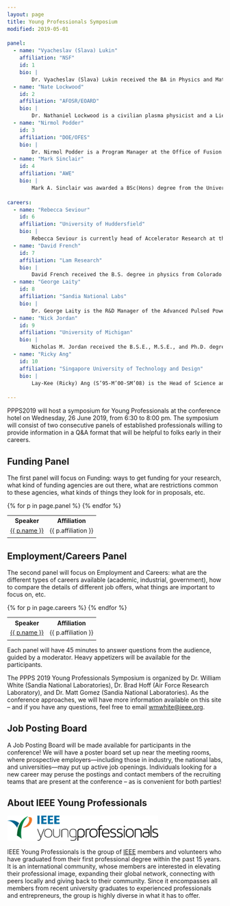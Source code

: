 ```yaml
---
layout: page
title: Young Professionals Symposium
modified: 2019-05-01

panel:
  - name: "Vyacheslav (Slava) Lukin"
    affiliation: "NSF"
    id: 1
    bio: |
        Dr. Vyacheslav (Slava) Lukin received the BA in Physics and Mathematics from Swarthmore College and PhD in Astrophysical Sciences from Princeton University. His PhD studies, split between Princeton Univ. and Los Alamos Nat'l Lab, were supported by graduate fellowships administered by the National Science Foundation and the ORISE Fusion Energy Sciences program. Dr. Lukin completed a postdoctoral fellowship at the Univ. of Washington in 2009, when he joined the staff of the US Naval Research Laboratory, Space Sciences Division. Dr. Lukin is the lead developer of the HiFi open source multi‐fluid modeling framework with users around the world and published applications to laboratory, space, and solar plasmas.  Since late 2014, Dr. Lukin is a Program Director for the Plasma Physics program in the NSF Division of Physics with lead responsibility for the NSF/DOE Partnership in Basic Plasma Science and Engineering. 
  - name: "Nate Lockwood"
    id: 2
    affiliation: "AFOSR/EOARD"
    bio: | 
        Dr. Nathaniel Lockwood is a civilian plasma physicist and a Lieutenant Colonel in the United States Air Force Reserve with more than 23 years of experience in leading, developing, managing, and simulating defense related technologies.  Dr. Lockwood received his B.S. in Space Physics at the US Air Force Academy and his General Engineering Physics M.S. and PhD at the Air Force Institute of Technology.  As a civilian, Dr. Lockwood is the Directed Energy International Program Officer with the Air Force Office of Scientific Research International Office. As a military member, Lt Col Lockwood is the Joint Technology Manager and Directed Energy specialist for the Director of Defense Research and Engineering, Undersecretary of Defense for Research and Engineering.  His expertise includes plasma physics and modeling, radiation transport and effects, plasma and gas laser chemical kinetics, electronic warfare, High Power Microwave (HPM) devices and field emission cathodes and electron guns.  He has developed and implemented several directed energy systems and developed multiple particle and plasma physics simulations.  He has performed numerous theoretical and experimental studies of plasmas, plasma-material interactions, HPM and laser systems, terahertz source components, and electronic warfare systems.
  - name: "Nirmol Podder"
    id: 3
    affiliation: "DOE/OFES"
    bio: |
        Dr. Nirmol Podder is a Program Manager at the Office of Fusion Energy Sciences, Office of Science, DOE. He has been at DOE for the last 10 years. Currently, he manages the FES General Plasma Science portfolio which includes basic and low temperature plasmas, and coordinates the FES part of the Office of Science Early Career Research Program. He has managed the review of a variety of FES funding opportunity announcements, including opportunities for postdoctoral researchers and students.
  - name: "Mark Sinclair"
    id: 4
    affiliation: "AWE"
    bio: | 
        Mark A. Sinclair was awarded a BSc(Hons) degree from the University of Manchester in England and an MSc in Laser Engineering and Pulsed Power Technology from the University of Strathclyde, Scotland. He then joined the Pulsed Power Group at the Atomic Weapons Establishment (AWE), the last to join whilst Charlie Martin was still active in the field. At AWE he started work on the E Minor machine and progressed to be the lead scientist on Mogul E which became AWE’s most powerful flash x-ray machine for Hydrodynamic radiography. He then progressed to build up a broad understanding of AWE’s full suite of Pulsed Power machines, examining and refining their design and operation and archiving and analysing past performance data. He also participated in AWE’s early investigations in Laser Driven X-Ray sources at the Rutherford Appleton Laboratories. He progressed to become the Team Leader for Pulsed Power at AWE, managing a group of 14 scientists and engineers and took on the budget responsibilities for Pulsed Power capability development. These responsibilities led to the development of closer links and collaborations with other companies and government organisations within Europe and the USA. Currently, he is leading efforts on AWE’s next generation x-ray capabilities to support its core programme. These capabilities are being jointly developed with CEA in France for the mutual benefit of both countries. In 2017 he also chaired the 21st IEEE Pulsed Power Conference in Brighton, the first time this conference has been held outside the USA.

careers:
  - name: "Rebecca Seviour"
    id: 6
    affiliation: "University of Huddersfield"
    bio: | 
        Rebecca Seviour is currently head of Accelerator Research at the University of Huddersfield (UK). Prior to joining Huddersfield, she was the Lise Meitner Professor at Lund University (Sweden), with a joint position at the European Spallation Source. Rebecca’s current research interests are in RF for particle accelerators and the use of metamaterials for high-power applications, with a focus towards novel high-power RF oscillators and amplifiers in the GHz regime. Rebecca has had a varied research career spanning physics, engineering and computing; from using numerical scattering techniques and analytical Green’s function techniques for the study of phase-coherent transport in hybrid mesoscopic structures, to the study of neo-classical tearing modes in Tokamak plasmas; from developing software for face/behaviour image recognition systems, to developing software routines to identify stars, clouds, and aurora in CCD images; from developing theory and numerical modelling tools for studying and predicting multipactor discharges in vacuum electronics, to examining the use of photonic band gap structures for the development of tabletop particle accelerators.
  - name: "David French"
    id: 7
    affiliation: "Lam Research"
    bio: | 
        David French received the B.S. degree in physics from Colorado State University, Fort Collins, CO, USA, in 2006, and the M.S. and Ph.D. degrees in nuclear science from the University of Michigan, Ann Arbor, MI, USA, in 2008 and 2011, respectively. In 2011, David joined the Air Force Research Laboratory Directed Energy Directorate in Albuquerque NM. At AFRL his focus was on a variety of high power electromagnetic technologies including compact pulsed power, relativistic beam driven microwave devices, nonlinear transmission lines, RF and laser generated plasmas, and RF effects on electronic systems. In 2015, David joined Lam Research Corporation in the Deposition Product Group in Tualatin OR. David is responsible for RF systems and RF power delivery to plasmas used in commercial PECVD applications including all aspects of development and support for RF generation, distribution, matching, delivery, and measurements. 
  - name: "George Laity"
    id: 8
    affiliation: "Sandia National Labs"
    bio: | 
        Dr. George Laity is the R&D Manager of the Advanced Pulsed Power Capabilities Group at Sandia National Laboratories, which is responsible for developing innovative plasma diagnostics, pulsed power codes, and power flow / current coupling research supporting next-generation pulsed power accelerator design.  He has contributed to a variety of technical topics including: pulsed power accelerator technology, high energy density physics, vacuum insulator flashover, high power electromagnetics, vacuum arc ion sources, plasma code development, and optical/plasma diagnostics.  He is a member of the IEEE and APS, and was elected to the AdCom of the IEEE Dielectrics and Electrical Insulation Society in 2018.  He was General Conference Chair of the 2018 IEEE International Power Modulator and High Voltage Conference, and serves on the technical program committees of several international conferences.  He received the B.S. degree in Physics, and the M.S./Ph.D. degrees in Electrical Engineering from Texas Tech University in 2008, 2010, and 2013 respectively.
  - name: "Nick Jordan"
    id: 9
    affiliation: "University of Michigan"
    bio: | 
        Nicholas M. Jordan received the B.S.E., M.S.E., and Ph.D. degrees in nuclear engineering from the University of Michigan (UM), Ann Arbor, MI, USA, in 2002, 2004, and 2008, respectively.  He was with Cybernet Systems for 5 years, where he was involved in the development of microwave vehicle stopping technology, before returning to UM as an Assistant Research Scientist with the Plasma, Pulsed Power, and Microwave Laboratory in 2013. His current research interests include high-power microwave devices, pulsed power, laser ablation, Z-pinch physics, and plasma discharges.
  - name: "Ricky Ang"
    id: 10
    affiliation: "Singapore University of Technology and Design"
    bio: | 
        Lay-Kee (Ricky) Ang (S’95-M’00-SM’08) is the Head of Science and Mathematics at the Singapore University of Technology and Design (SUTD) and the Ng Teng Fong Chair professor for SUTD-Zhejiang University Innovation, Design, and Entrepreneurship Alliance (IDEA). He received his B.S. degree from the National Tsing Hua University, Taiwan, R.O.C. in 1994, and the M.S. degree and the Ph.D. degree in plasma physics from the Department of Nuclear Engineering and Radiological Science, University of Michigan, Ann Arbor in 1996 and 1999 respectively. From 1999 to 2001, he was a Los Alamos National Laboratory (LANL) director funded postdoctoral fellow in the Applied Physics Division. Before joining SUTD, he was a tenured Associate Professor in the School of Electrical and Electronic Engineering at the Nanyang Technological University, Singapore.  His research interest is in the development of theoretical scaling laws and models in the interaction of Electron, Photon, Plasmonic and Plasma on various projects funded by Singapore (MOE, A*STAR) and USA (AOFSR-AOARD and ONR-Global). He became one of the IEEE NPSS Distinguished Lecturers in 2018. He was also supported by the AFOSR-AOARD Window of Science program (2007, 2012, 2015, 2018) and ONR Global visiting scientist program (2009, 2017) to present many technical seminars in USA institutions. He was also the founding chair of the IEEE NPSS Singapore chapter in 2013-2014.

---
```


PPPS2019 will host a symposium for Young Professionals at the conference hotel on Wednesday, 26 June 2019, from 6:30 to 8:00 pm.  The symposium will consist of two consecutive panels of established professionals willing to provide information in a Q&A format that will be helpful to folks early in their careers.

## Funding Panel

The first panel will focus on Funding: ways to get funding for your research, what kind of funding agencies are out there, what are restrictions common to these agencies, what kinds of things they look for in proposals, etc. 

<table>
<tr>
<th> Speaker  </th><th> Affiliation  </th>
</tr>
{% for p in page.panel %}
<tr>
<td> <a href="javascript:onclick=showbio('{{p.id}}')">{{ p.name }}</a> </td><td> {{ p.affiliation }} </td>
</tr>
<tr>
<td colspan="2">
<div id="{{p.id}}" style="display:none;">
{{ p.bio }}
</div>
</td>
</tr>
{% endfor %}
</table>

## Employment/Careers Panel

The second panel will focus on Employment and Careers: what are the different types of careers available (academic, industrial, government), how to compare the details of different job offers, what things are important to focus on, etc.

<table>
<tr>
<th> Speaker  </th><th> Affiliation  </th>
</tr>
{% for p in page.careers %}
<tr>
<td> <a href="javascript:onclick=showbio('{{p.id}}')">{{ p.name }}</a> </td><td> {{ p.affiliation }} </td>
</tr>
<tr>
<td colspan="2">
<div id="{{p.id}}" style="display:none;">
{{ p.bio }}
</div>
</td>
</tr>
{% endfor %}
</table>

Each panel will have 45 minutes to answer questions from the audience, guided by a moderator.  Heavy appetizers will be available for the participants.

The PPPS 2019 Young Professionals Symposium is organized by Dr. William White (Sandia National Laboratories), Dr. Brad Hoff (Air Force Research Laboratory), and Dr. Matt Gomez (Sandia National Laboratories).  As the conference approaches, we will have more information available on this site – and if you have any questions, feel free to email [wmwhite@ieee.org](mailto:wmwhite@ieee.org).

## Job Posting Board

A Job Posting Board will be made available for participants in the conference!  We will have a poster board set up near the meeting rooms, where prospective employers&mdash;including those in industry, the national labs, and universities&mdash;may put up active job openings.  Individuals looking for a new career may peruse the postings and contact members of the recruiting teams that are present at the conference &ndash; as is convenient for both parties!

## About IEEE Young Professionals

<img src="/images/YP.png" alt="IEEE Young Professionals" style="width:70%;margin-right:1em;vertical-align:center;">

IEEE Young Professionals is the group of [IEEE](http://www.ieee.org/) members and volunteers who have graduated from their first professional degree within the past 15 years. It is an international community, whose members are interested in elevating their professional image, expanding their global network, connecting with peers locally and giving back to their community. Since it encompasses all members from recent university graduates to experienced professionals and entrepreneurs, the group is highly diverse in what it has to offer. 



<script>
// function to open up the bio section when clicked
function showbio(id){ 
    if(document.getElementById(id).style.display == 'none'){
        document.getElementById(id).style.display = 'inline';
    }else{
        document.getElementById(id).style.display = 'none'; 
    }
}
</script>

